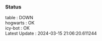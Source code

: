 ### Status


table : DOWN  
hogwarts : OK  
icy-bot : OK  
Latest Update : 2024-03-15 21:06:20.611244

